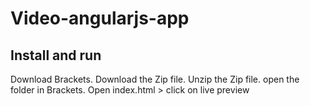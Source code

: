 Video-angularjs-app
==========================
## Install and run

Download Brackets.
Download the Zip file.
Unzip the Zip file.
open the folder in Brackets.
Open index.html > click on live preview
